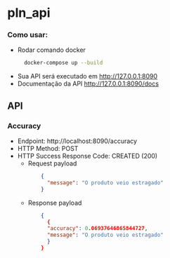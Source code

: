 # pln_api

### Como usar: 
  * Rodar comando docker
    ```bash
      docker-compose up --build
    ``` 
  * Sua API será executado em http://127.0.0.1:8090
  * Documentação da API http://127.0.0.1:8090/docs

## API
### Accuracy
* Endpoint: http://localhost:8090/accuracy
* HTTP Method: POST
* HTTP Success Response Code: CREATED (200)
  * Request payload
    ```json
        {
          "message": "O produto veio estragado"
        }
  * Response payload
    ```json
        {
          {
          "accuracy": 0.06937646865844727,
          "message": "O produto veio estragado"
          }
        }
